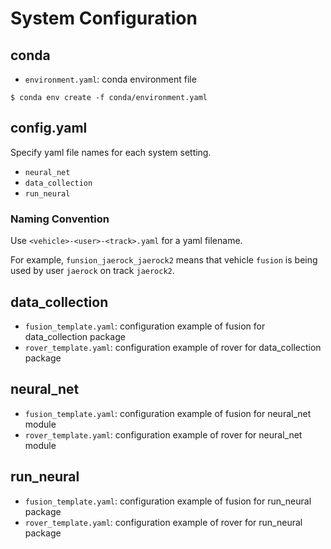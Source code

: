 # System Configuration

## conda
- `environment.yaml`: conda environment file


```
$ conda env create -f conda/environment.yaml
```

## config.yaml
Specify yaml file names for each system setting.
- `neural_net`
- `data_collection`
- `run_neural`

### Naming Convention
Use `<vehicle>-<user>-<track>.yaml` for a yaml filename. 

For example, `funsion_jaerock_jaerock2` means that vehicle `fusion` is being used by user `jaerock` on track `jaerock2`.

## data_collection
- `fusion_template.yaml`: configuration example of fusion for data_collection package
- `rover_template.yaml`: configuration example of rover for data_collection package

## neural_net
- `fusion_template.yaml`: configuration example of fusion for neural_net module
- `rover_template.yaml`: configuration example of rover for neural_net module
 
## run_neural
- `fusion_template.yaml`: configuration example of fusion for run_neural package
- `rover_template.yaml`: configuration example of rover for run_neural package

